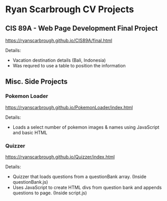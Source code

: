 # Ryan Scarbrough CV Projects

## CIS 89A - Web Page Development Final Project
https://ryanscarbrough.github.io/CIS89A/final.html

Details:
- Vacation destination details (Bali, Indonesia)
- Was requred to use a table to position the information

## Misc. Side Projects

### Pokemon Loader
https://ryanscarbrough.github.io/PokemonLoader/index.html

Details:
- Loads a select number of pokemon images & names using JavaScript and basic HTML

### Quizzer
https://ryanscarbrough.github.io/Quizzer/index.html

Details:
- Quizzer that loads questions from a questionBank array. (Inside questionBank.js)
- Uses JavaScript to create HTML divs from question bank and appends questions to page. (Inside script.js)

